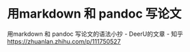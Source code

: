 # 用markdown 和 pandoc 写论文






用markdown 和 pandoc 写论文的语法小抄 - DeerU的文章 - 知乎
https://zhuanlan.zhihu.com/p/111750527


















